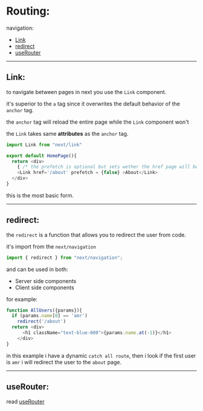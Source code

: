 # Routing:

navigation:

- [Link](#Link)
- [redirect](#redirect)
- [useRouter](#userouter)

---

## Link:

to navigate between pages in next you use the `Link` component.

it's superior to the `a` tag since it overwrites the default behavior of the `anchor` tag.

the `anchor` tag will reload the entire page while the `Link` component won't

the `Link` takes same **attributes** as the `anchor` tag.

```javascript
import Link from "next/link"

export default HomePage(){
  return <div>
    { /* the prefetch is optional but sets wether the href page will be preloaded or not. */ }
    <Link href='/about' prefetch = {false} >About</Link>
  </div>
}
```

this is the most basic form.

---

## redirect:

the `redirect` is a function that allows you to redirect the user from code.

it's import from the `next/navigation`

```javascript
import { redirect } from "next/navigation";
```

and can be used in both:

- Server side components
- Client side components

for example:

```javascript
function AllUsers({params}){
  if (params.name[0] == 'amr')
    redirect('/about')
  return <div>
      <h1 className="text-blue-600">{params.name.at(-1)}</h1>
    </div>
}
```

in this example i have a dynamic `catch all route`, then i look if the first user is `amr` i will redirect the user to the `about` page.

---

## useRouter:

read [useRouter](NextHooks.md#userouter)